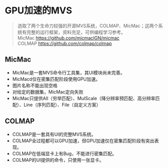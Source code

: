 # GPU加速的MVS

> 选取了两个生命力较强的开源MVS系统，COLMAP、MicMac；这两个系统有完整的运行框架，资料充足，可供编程学习参考。</br>
> MicMac https://github.com/micmacIGN/micmac </br>
> COLMAP https://github.com/colmap/colmap

## MicMac
* MicMac是一套MVS命令行工具集，其UI模块尚未完善。
* MicMacd仅在密集匹配阶段使用GPU加速。
* 图片名称不能出现空格
* 对给定的数据集，MicMac定向失败
* MicMac只提供All（穷举匹配）、MulScale（降分辨率预匹配、高分辨率匹配）、Line（序列匹配）、File（自定义方案）

## COLMAP
* COLMAP是一套具有UI的完整MVS系统。
* COLMAP全过程都可以GPU加速，但GPU加速仅在密集匹配阶段有突出表现。
* COLMAP在低端显卡上有Bug，不能进行密集匹配。
* COLMAP的UI提供的命令，只使用一张显卡。
